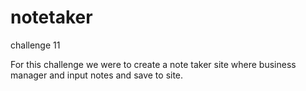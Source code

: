 # notetaker
challenge 11


For this challenge we were to create a note taker site where business manager and input notes and save to site. 

